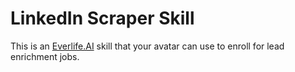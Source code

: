 # LinkedIn Scraper Skill

This is an [Everlife.AI](https://everlife.ai) skill that your avatar can use to enroll for lead enrichment jobs.
